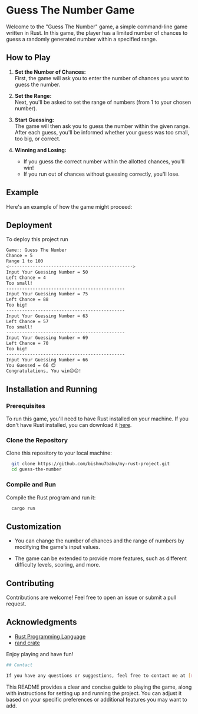 
# Guess The Number Game
Welcome to the "Guess The Number" game, a simple command-line game written in Rust. In this game, the player has a limited number of chances to guess a randomly generated number within a specified range.

## How to Play
1. **Set the Number of Chances:**  
   First, the game will ask you to enter the number of chances you want to guess the number.

2. **Set the Range:**  
   Next, you'll be asked to set the range of numbers (from 1 to your chosen number).

3. **Start Guessing:**  
   The game will then ask you to guess the number within the given range. After each guess, you'll be informed whether your guess was too small, too big, or correct.

4. **Winning and Losing:**  
   - If you guess the correct number within the allotted chances, you'll win!
   - If you run out of chances without guessing correctly, you'll lose.

## Example
Here's an example of how the game might proceed:

## Deployment

To deploy this project run

```bash
Game:: Guess The Number
Chance = 5
Range 1 to 100
<----------------------------------------------->
Input Your Guessing Number = 50
Left Chance = 4
Too small!
---------------------------------------------
Input Your Guessing Number = 75
Left Chance = 88
Too big!
---------------------------------------------
Input Your Guessing Number = 63
Left Chance = 57
Too small!
---------------------------------------------
Input Your Guessing Number = 69
Left Chance = 70
Too big!
---------------------------------------------
Input Your Guessing Number = 66
You Guessed = 66 😊
Congratulations, You win😊😊!
```
## Installation and Running
### Prerequisites
To run this game, you'll need to have Rust installed on your machine. If you don't have Rust installed, you can download it [here](https://www.rust-lang.org/tools/install).

### Clone the Repository
Clone this repository to your local machine:
```bash
  git clone https://github.com/bishnu7babu/my-rust-project.git
  cd guess-the-number
```
### Compile and Run
Compile the Rust program and run it:

```bash
  cargo run
```

## Customization
- You can change the number of chances and the range of numbers by modifying the game's input values.

- The game can be extended to provide more features, such as different difficulty levels, scoring, and more.

## Contributing
Contributions are welcome! Feel free to open an issue or submit a pull request.

## Acknowledgments
- [Rust Programming Language](https://www.rust-lang.org/)
- [rand crate](https://crates.io/crates/rand)

Enjoy playing and have fun!

```bash
## Contact

If you have any questions or suggestions, feel free to contact me at [mbishnu7799@gmail.com].
```
This README provides a clear and concise guide to playing the game, along with instructions for setting up and running the project. You can adjust it based on your specific preferences or additional features you may want to add.
